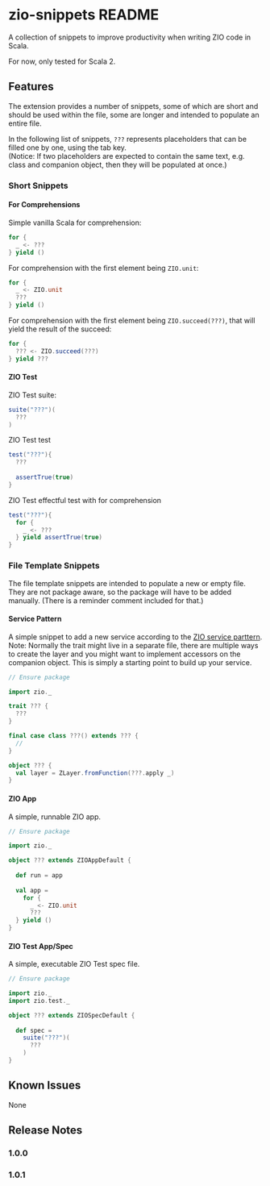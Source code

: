 # zio-snippets README

A collection of snippets to improve productivity when writing ZIO code in Scala.

For now, only tested for Scala 2.

## Features

The extension provides a number of snippets, 
some of which are short and should be used within the file, 
some are longer and intended to populate an entire file.

In the following list of snippets, `???` represents placeholders 
that can be filled one by one, using the tab key.  
(Notice: If two placeholders are expected to contain the same text,
e.g. class and companion object,
then they will be populated at once.)

### Short Snippets

#### For Comprehensions

Simple vanilla Scala for comprehension:

```scala
for {
  _ <- ???
} yield ()
```


For comprehension with the first element being `ZIO.unit`:

```scala
for {
  _ <- ZIO.unit
  ???
} yield ()
```


For comprehension with the first element being `ZIO.succeed(???)`, 
that will yield the result of the succeed:

```scala
for {
  ??? <- ZIO.succeed(???)
} yield ???
```


#### ZIO Test

ZIO Test suite:

```scala
suite("???")(
  ???
)
```


ZIO Test test

```scala
test("???"){
  ???
  
  assertTrue(true)
}
```


ZIO Test effectful test with for comprehension

```scala
test("???"){
  for {
    _ <- ??? 
  } yield assertTrue(true)
}
```



### File Template Snippets

The file template snippets are intended to populate a new or empty file. 
They are not package aware, so the package will have to be added manually. 
(There is a reminder comment included for that.)


#### Service Pattern

A simple snippet to add a new service according to the 
[ZIO service parttern]([https://](https://zio.dev/reference/service-pattern/introduction)).  
Note: Normally the trait might live in a separate file, 
there are multiple ways to create the layer
and you might want to implement accessors on the companion object.
This is simply a starting point to build up your service.

```scala
// Ensure package

import zio._

trait ??? {
  ???
}

final case class ???() extends ??? {
  //
}

object ??? {
  val layer = ZLayer.fromFunction(???.apply _)
}
```


#### ZIO App

A simple, runnable ZIO app.

```scala
// Ensure package

import zio._

object ??? extends ZIOAppDefault {
  
  def run = app
  
  val app =
    for {
      _ <- ZIO.unit
      ???
  } yield ()
}
```


#### ZIO Test App/Spec

A simple, executable ZIO Test spec file.

```scala
// Ensure package

import zio._
import zio.test._

object ??? extends ZIOSpecDefault {
  
  def spec = 
    suite("???")(
      ???
    )
}
```


## Known Issues

None


## Release Notes



### 1.0.0



### 1.0.1



